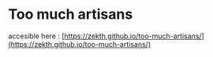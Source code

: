# Too much artisans

accesible here : [https://zekth.github.io/too-much-artisans/](https://zekth.github.io/too-much-artisans/)
